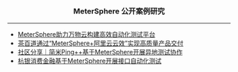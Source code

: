 <h3 align="center">MeterSphere 公开案例研究</h3>

------------------------------

- [MeterSphere助力万物云构建高效自动化测试平台](https://blog.fit2cloud.com/?p=20cd640b-e935-47dc-a5ec-05d413c9a313)
- [茶百道通过“MeterSphere+阿里云云效”实现高质量产品交付](https://blog.fit2cloud.com/?p=caa0491f-0e03-4b26-afd7-721a8215fdd2)
- [社区分享｜简米Ping++基于MeterSphere开展异地测试协作](https://blog.fit2cloud.com/?p=65f4a482-7f12-45c1-ba14-c7dc287410bb)
- [杭银消费金融基于MeterSphere开展接口自动化测试](https://blog.fit2cloud.com/?p=27d0330c-6b20-47e6-8e51-99885c4cc473)
